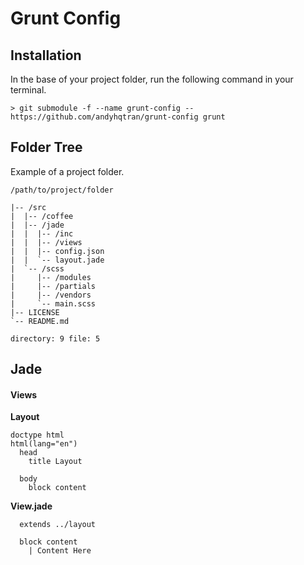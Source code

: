 # Grunt Config

## Installation
In the base of your project folder, run the following command in your terminal.

```
> git submodule -f --name grunt-config -- https://github.com/andyhqtran/grunt-config grunt
```

## Folder Tree
Example of a project folder.

```
/path/to/project/folder

|-- /src
|  |-- /coffee
|  |-- /jade
|  |  |-- /inc
|  |  |-- /views
|  |  |-- config.json
|  |  `-- layout.jade
|  `-- /scss
|     |-- /modules
|     |-- /partials
|     |-- /vendors
|     `-- main.scss
|-- LICENSE
`-- README.md

directory: 9 file: 5
```

## Jade
#### Views

**Layout**
```jade
doctype html
html(lang="en")
  head
    title Layout

  body
    block content
```

**View.jade**
```jade
  extends ../layout

  block content
    | Content Here
```